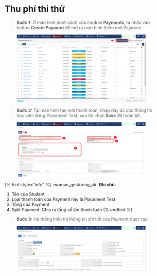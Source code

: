 # Thu phí thi thử

> **Bước 1:** Ở màn hình danh sách của module **Payments**, ta nhấn vào button **Create Payment** để mở ra màn hình thêm mới Payment.

<figure><img src="../../.gitbook/assets/image (45) (2).png" alt=""><figcaption></figcaption></figure>

> **Bước 2:**&#x20;
> Tại màn hình tạo mới thanh toán, nhập đầy đủ các thông tin học viên đóng Placement Test, sau đó chọn **Save** để hoàn tất.

<figure><img src="../../.gitbook/assets/image (9) (1) (3).png" alt=""><figcaption></figcaption></figure>

{% hint style="info" %}
:woman\_gesturing\_ok: **Ghi chú**:

1. Tên của Student
2. Loại thanh toán của Payment này là Placement Test
3. Tổng của Payment&#x20;
4. Split Payment: Chia ra tổng số lần thanh toán
{% endhint %}

> **Bước 3:** Hệ thống hiển thị thông tin chi tiết của Payment được tạo.

<figure><img src="../../.gitbook/assets/image (46).png" alt=""><figcaption></figcaption></figure>
